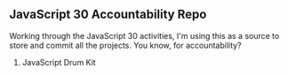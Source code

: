 ## JavaScript 30 Accountability Repo

Working through the JavaScript 30 activities, I'm using this as a source to store and commit all the projects. You know, for accountability?

1. JavaScript Drum Kit
